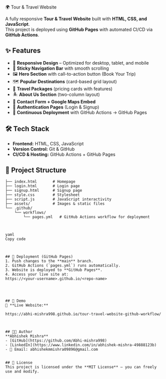  🌍 Tour & Travel Website

A fully responsive **Tour & Travel Website** built with **HTML, CSS, and JavaScript**.  
This project is deployed using **GitHub Pages** with automated CI/CD via **GitHub Actions**.



## ✨ Features
- 📱 **Responsive Design** – Optimized for desktop, tablet, and mobile  
- 📌 **Sticky Navigation Bar** with smooth scrolling  
- 🖼️ **Hero Section** with call-to-action button (Book Your Trip)  
- 🗺️ **Popular Destinations** (card-based grid layout)  
- 🎁 **Travel Packages** (pricing cards with features)  
- 🏝️ **About Us Section** (two-column layout)  
- 📧 **Contact Form + Google Maps Embed**  
- 🔐 **Authentication Pages** (Login & Signup)  
- 🚀 **Continuous Deployment** with GitHub Actions → GitHub Pages  



## 🛠️ Tech Stack
- **Frontend:** HTML, CSS, JavaScript  
- **Version Control:** Git & GitHub  
- **CI/CD & Hosting:** GitHub Actions + GitHub Pages  


## 📂 Project Structure

```plaintext
├── index.html       # Homepage
├── login.html       # Login page
├── signup.html      # Signup page
├── style.css        # Stylesheet
├── script.js        # JavaScript interactivity
├── assets/          # Images & static files
└── .github/
    └── workflows/
        └── pages.yml   # GitHub Actions workflow for deployment



yaml
Copy code



## 🚀 Deployment (GitHub Pages)
1. Push changes to the **main** branch.  
2. GitHub Actions (`pages.yml`) runs automatically.  
3. Website is deployed to **GitHub Pages**.  
4. Access your live site at:  
https://<your-username>.github.io/<repo-name>




## 📸 Demo
🔗 **Live Website:**

https://abhi-mishra998.github.io/tour-travel-website-github-workflow/



## 👨‍💻 Author
**Abhishek Mishra**  
- [GitHub](https://github.com/Abhi-mishra998)  
- [LinkedIn](https://www.linkedin.com/in/abhishek-mishra-49888123b)  
- 📧 Email: abhishekmmishra09896@gmail.com  


## 📜 License
This project is licensed under the **MIT License** – you can freely use and modify.
